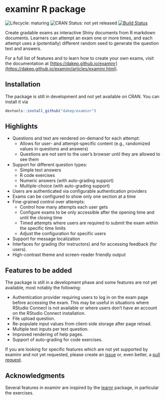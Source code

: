 
# examinr R package

<!-- begin badges -->

<!-- [![CRAN\_Status\_Badge](https://www.r-pkg.org/badges/version/examinr)](https://CRAN.R-project.org/package=examinr) -->

![Lifecycle:
maturing](https://img.shields.io/badge/lifecycle-maturing-blue.svg)
![CRAN Status: not yet
released](https://img.shields.io/badge/CRAN-not%20yet%20released-red.svg)
[![Build
Status](https://travis-ci.com/dakep/examinr.svg?branch=main)](https://travis-ci.com/dakep/examinr)
<!-- end badges -->

Create gradable exams as interactive Shiny documents from R markdown
documents. Learners can attempt an exam one or more times, and each
attempt uses a (potentially) different random seed to generate the
question text and answers.

For a full list of features and to learn how to create your own exams,
visit the documentation at
[https://dakep.github.io/examinr](https://dakep.github.io/examinr/articles/examinr.html).

## Installation

The package is still in development and not yet available on CRAN. You
can install it via

``` r
devtools::install_github("dakep/examinr")
```

## Highlights

  - Questions and text are rendered on-demand for each attempt:
      - Allows for user- and attempt-specific content (e.g., randomized
        values in questions and answers)
      - Questions are not sent to the user’s browser until they are
        allowed to see them
  - Support for different question types:
      - Simple text answers
      - R code exercises
      - Numeric answers (with auto-grading support)
      - Multiple-choice (with auto-grading support)
  - Users are authenticated via configurable authentication providers
  - Exams can be configured to show only one section at a time
  - Fine-grained control over attempts:
      - Control how many attempts each user gets
      - Configure exams to be only accessible after the opening time and
        until the closing time
      - Timed attempts where users are required to submit the exam
        within the specific time limits
      - Adjust the configuration for specific users
  - Support for message localization
  - Interfaces for grading (for instructors) and for accessing feedback
    (for users).
  - High-contrast theme and screen-reader friendly output

## Features to be added

The package is still in a development phase and some features are not
yet available, most notably the following:

  - Authentication provider requiring users to log in on the exam page
    before accessing the exam. This may be useful in situations where
    RStudio Connect is not available or where users don’t have an
    account on the RStudio Connect installation.
  - File upload question.
  - Re-populate input values from client-side storage after page reload.
  - Multiple text inputs per text question.
  - Improved rendering of help pages.
  - Support of auto-grading for code exercises.

If you are looking for specific features which are not yet supported by
examinr and not yet requested, please create an
[issue](https://github.com/dakep/examinr/issues) or, even better, a
[pull request](https://github.com/dakep/examinr/pulls).

## Acknowledgments

Several features in examinr are inspired by the
[learnr](https://github.com/rstudio/learnr) package, in particular the
exercises.
